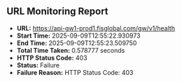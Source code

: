 ## URL Monitoring Report

- **URL:** https://api-gw1-prod1.fisglobal.com/gw/v1/health
- **Start Time:** 2025-09-09T12:55:22.930973
- **End Time:** 2025-09-09T12:55:23.509750
- **Total Time Taken:** 0.578777 seconds
- **HTTP Status Code:** 403
- **Status:** Failure
- **Failure Reason:** HTTP Status Code: 403
